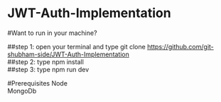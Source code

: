 # JWT-Auth-Implementation

#Want to run in your machine? <br>

##step 1: open your terminal and type git clone https://github.com/git-shubham-side/JWT-Auth-Implementation <br>
##step 2: type npm install <br>
##step 3: type npm run dev<br>


#Prerequisites
Node<br>
MongoDb<br>
